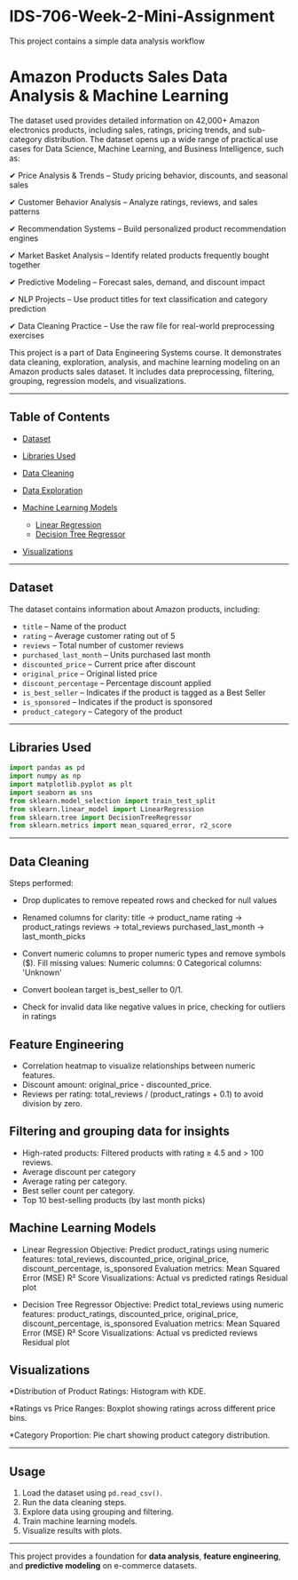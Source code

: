 # IDS-706-Week-2-Mini-Assignment
This project contains a simple data analysis workflow

# Amazon Products Sales Data Analysis & Machine Learning

The dataset used provides detailed information on 42,000+ Amazon electronics products, including sales, ratings, pricing trends, and sub-category distribution. The dataset opens up a wide range of practical use cases for Data Science, Machine Learning, and Business Intelligence, such as:

✔ Price Analysis & Trends – Study pricing behavior, discounts, and seasonal sales

✔ Customer Behavior Analysis – Analyze ratings, reviews, and sales patterns

✔ Recommendation Systems – Build personalized product recommendation engines

✔ Market Basket Analysis – Identify related products frequently bought together

✔ Predictive Modeling – Forecast sales, demand, and discount impact

✔ NLP Projects – Use product titles for text classification and category prediction

✔ Data Cleaning Practice – Use the raw file for real-world preprocessing exercises

This project is a part of Data Engineering Systems course.
It demonstrates data cleaning, exploration, analysis, and machine learning modeling on an Amazon products sales dataset. It includes data preprocessing, filtering, grouping, regression models, and visualizations.

---

## Table of Contents

* [Dataset](#dataset)
* [Libraries Used](#libraries-used)
* [Data Cleaning](#data-cleaning)
* [Data Exploration](#data-exploration)
* [Machine Learning Models](#machine-learning-models)

  * [Linear Regression](#linear-regression)
  * [Decision Tree Regressor](#decision-tree-regressor)
* [Visualizations](#visualizations)

---

## Dataset

The dataset contains information about Amazon products, including:

* `title` – Name of the product
* `rating` – Average customer rating out of 5
* `reviews` – Total number of customer reviews
* `purchased_last_month` – Units purchased last month
* `discounted_price` – Current price after discount
* `original_price` – Original listed price
* `discount_percentage` – Percentage discount applied
* `is_best_seller` – Indicates if the product is tagged as a Best Seller
* `is_sponsored` – Indicates if the product is sponsored
* `product_category` – Category of the product

---

## Libraries Used

```python
import pandas as pd
import numpy as np
import matplotlib.pyplot as plt
import seaborn as sns
from sklearn.model_selection import train_test_split
from sklearn.linear_model import LinearRegression
from sklearn.tree import DecisionTreeRegressor
from sklearn.metrics import mean_squared_error, r2_score
```

---
## Data Cleaning
Steps performed:
* Drop duplicates to remove repeated rows and checked for null values
* Renamed columns for clarity:
title → product_name
rating → product_ratings
reviews → total_reviews
purchased_last_month → last_month_picks

* Convert numeric columns to proper numeric types and remove symbols ($).
Fill missing values:
Numeric columns: 0
Categorical columns: 'Unknown'

* Convert boolean target is_best_seller to 0/1.

* Check for invalid data like negative values in price, checking for outliers in ratings

## Feature Engineering
* Correlation heatmap to visualize relationships between numeric features.
* Discount amount: original_price - discounted_price.
* Reviews per rating: total_reviews / (product_ratings + 0.1) to avoid division by zero.

## Filtering and grouping data for insights
* High-rated products: Filtered products with rating ≥ 4.5 and > 100 reviews.
* Average discount per category 
* Average rating per category.
* Best seller count per category.
* Top 10 best-selling products (by last month picks)

## Machine Learning Models

* Linear Regression
Objective: Predict product_ratings using numeric features:
total_reviews, discounted_price, original_price, discount_percentage, is_sponsored
Evaluation metrics:
Mean Squared Error (MSE)
R² Score
Visualizations:
Actual vs predicted ratings
Residual plot

* Decision Tree Regressor
Objective: Predict total_reviews using numeric features:
product_ratings, discounted_price, original_price, discount_percentage, is_sponsored
Evaluation metrics:
Mean Squared Error (MSE)
R² Score
Visualizations:
Actual vs predicted reviews
Residual plot
## Visualizations

*Distribution of Product Ratings: Histogram with KDE. 

*Ratings vs Price Ranges: Boxplot showing ratings across different price bins.

*Category Proportion: Pie chart showing product category distribution.

---

## Usage

1. Load the dataset using `pd.read_csv()`.
2. Run the data cleaning steps.
3. Explore data using grouping and filtering.
4. Train machine learning models.
5. Visualize results with plots.

---

This project provides a foundation for **data analysis**, **feature engineering**, and **predictive modeling** on e-commerce datasets.
